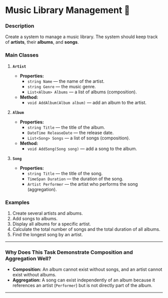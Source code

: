 # **Music Library Management** 🎵

### **Description**

Create a system to manage a music library. The system should keep track of **artists**, their **albums**, and **songs**.

### **Main Classes**

1. **`Artist`**
    - **Properties:**
        - `string Name` — the name of the artist.
        - `string Genre` — the music genre.
        - `List<Album> Albums` — a list of albums (composition).
    - **Method:**
        - `void AddAlbum(Album album)` — add an album to the artist.

2. **`Album`**
    - **Properties:**
        - `string Title` — the title of the album.
        - `DateTime ReleaseDate` — the release date.
        - `List<Song> Songs` — a list of songs (composition).
    - **Method:**
        - `void AddSong(Song song)` — add a song to the album.

3. **`Song`**
    - **Properties:**
        - `string Title` — the title of the song.
        - `TimeSpan Duration` — the duration of the song.
        - `Artist Performer` — the artist who performs the song (aggregation).

### **Examples**

1. Create several artists and albums.
2. Add songs to albums.
3. Display all albums for a specific artist.
4. Calculate the total number of songs and the total duration of all albums.
5. Find the longest song by an artist.

---

### **Why Does This Task Demonstrate Composition and Aggregation Well?**

- **Composition:** An album cannot exist without songs, and an artist cannot exist without albums.
- **Aggregation:** A song can exist independently of an album because it references an artist (`Performer`) but is not directly part of the album.

---

